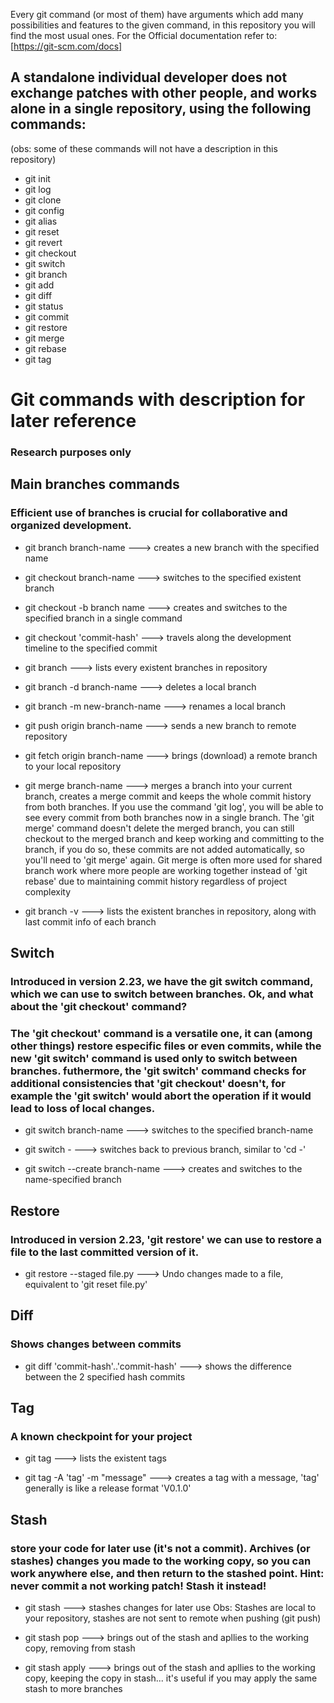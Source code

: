 Every git command (or most of them) have arguments which add many possibilities and features to the given command, in this repository you will find the most usual ones. For the Official documentation refer to: [https://git-scm.com/docs]

## A standalone individual developer does not exchange patches with other people, and works alone in a single repository, using the following commands:
(obs: some of these commands will not have a description in this repository)

* git init
* git log
* git clone
* git config
* git alias
* git reset
* git revert
* git checkout
* git switch
* git branch
* git add
* git diff
* git status
* git commit
* git restore
* git merge
* git rebase
* git tag

# Git commands with description for later reference
### Research purposes only

## Main branches commands
### Efficient use of branches is crucial for collaborative and organized development.

* git branch branch-name ---> creates a new branch with the specified name

* git checkout branch-name ---> switches to the specified existent branch

* git checkout -b branch name ---> creates and switches to the specified branch in a single command

* git checkout 'commit-hash' ---> travels along the development timeline to the specified commit

* git branch ---> lists every existent branches in repository

* git branch -d branch-name ---> deletes a local branch

* git branch -m new-branch-name ---> renames a local branch

* git push origin branch-name ---> sends a new branch to remote repository

* git fetch origin branch-name ---> brings (download) a remote branch to your local repository

* git merge branch-name ---> merges a branch into your current branch, creates a merge commit and keeps the whole commit history from both branches. If you use the command 'git log', you will be able to see every commit from both branches now in a single branch. The 'git merge' command doesn't delete the merged branch, you can still checkout to the merged branch and keep working and committing to the branch, if you do so, these commits are not added automatically, so you'll need to 'git merge' again. Git merge is often more used for shared branch work where more people are working together instead of 'git rebase' due to maintaining commit history regardless of project complexity

* git branch -v ---> lists the existent branches in repository, along with last commit info of each branch

## Switch
### Introduced in version 2.23, we have the git switch command, which we can use to switch between branches. Ok, and what about the 'git checkout' command?

### The 'git checkout' command is a versatile one, it can (among other things) restore especific files or even commits, while the new 'git switch' command is used only to switch between branches. futhermore, the 'git switch' command checks for additional consistencies that 'git checkout' doesn't, for example the 'git switch' would abort the operation if it would lead to loss of local changes.

* git switch branch-name ---> switches to the specified branch-name

* git switch - ---> switches back to previous branch, similar to 'cd -'

* git switch --create branch-name ---> creates and switches to the name-specified branch

## Restore
### Introduced in version 2.23, 'git restore' we can use to restore a file to the last committed version of it.

* git restore --staged file.py ---> Undo changes made to a file, equivalent to 'git reset file.py'

## Diff
### Shows changes between commits

* git diff 'commit-hash'..'commit-hash' ---> shows the difference between the 2 specified hash commits

## Tag
### A known checkpoint for your project

* git tag ---> lists the existent tags

* git tag -A 'tag' -m "message" ---> creates a tag with a message, 'tag' generally is like a release format 'V0.1.0'

## Stash
### store your code for later use (it's not a commit). Archives (or stashes) changes you made to the working copy, so you can work anywhere else, and then return to the stashed point. Hint: never commit a not working patch! Stash it instead!

* git stash ---> stashes changes for later use
Obs: Stashes are local to your repository, stashes are not sent to remote when pushing (git push)

* git stash pop ---> brings out of the stash and apllies to the working copy, removing from stash

* git stash apply ---> brings out of the stash and apllies to the working copy, keeping the copy in stash... it's useful if you may apply the same stash to more branches